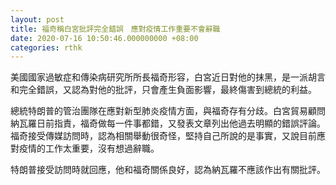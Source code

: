 ```yaml
---
layout: post
title: 福奇稱白宮批評完全錯誤　應對疫情工作重要不會辭職
date: 2020-07-16 10:50:46.000000000 +08:00
categories: rthk
---
```


美國國家過敏症和傳染病研究所所長福奇形容，白宮近日對他的抹黑，是一派胡言和完全錯誤，又認為對他的批評，只會產生負面影響，最終傷害到總統的利益。

總統特朗普的管治團隊在應對新型肺炎疫情方面，與福奇存有分歧。白宮貿易顧問納瓦羅日前指責，福奇做每一件事都錯，又發表文章列出他過去明顯的錯誤評論。福奇接受傳媒訪問時，認為相關舉動很奇怪，堅持自己所說的是事實，又說目前應對疫情的工作太重要，沒有想過辭職。

特朗普接受訪問時就回應，他和福奇關係良好，認為納瓦羅不應該作出有關批評。

